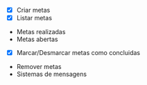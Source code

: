 - [x] Criar metas
- [x] Listar metas
 - Metas realizadas
 - Metas abertas
- [x] Marcar/Desmarcar metas como concluidas
- Remover metas
- Sistemas de mensagens
